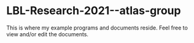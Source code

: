 # LBL-Research-2021--atlas-group
This is where my example programs and documents reside. Feel free to view and/or edit the documents.
